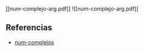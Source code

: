 [[num-complejo-arg.pdf]]
![[num-complejo-arg.pdf]]

## Referencias
- [num-complejos](./num-complejos.md)
